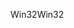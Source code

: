 <span data-ttu-id="7aab1-101">Win32</span><span class="sxs-lookup"><span data-stu-id="7aab1-101">Win32</span></span>